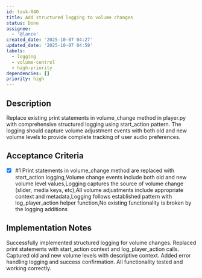 ```yaml
---
id: task-040
title: Add structured logging to volume changes
status: Done
assignee:
  - '@lance'
created_date: '2025-10-07 04:27'
updated_date: '2025-10-07 04:59'
labels:
  - logging
  - volume-control
  - high-priority
dependencies: []
priority: high
---
```


## Description

Replace existing print statements in volume_change method in player.py with comprehensive structured logging using start_action pattern. The logging should capture volume adjustment events with both old and new volume levels to provide complete tracking of user audio preferences.

## Acceptance Criteria
<!-- AC:BEGIN -->
- [x] #1 Print statements in volume_change method are replaced with start_action logging,Volume change events include both old and new volume level values,Logging captures the source of volume change (slider, media keys, etc),All volume adjustments include appropriate context and metadata,Logging follows established pattern with log_player_action helper function,No existing functionality is broken by the logging additions
<!-- AC:END -->

## Implementation Notes

Successfully implemented structured logging for volume changes. Replaced print statements with start_action context and log_player_action calls. Captured old and new volume levels with descriptive context. Added error handling logging and success confirmation. All functionality tested and working correctly.
